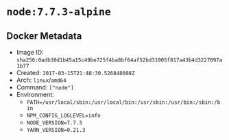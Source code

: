 # `node:7.7.3-alpine`

## Docker Metadata

- Image ID: `sha256:0adb30d1b45a15c49be725f4ba8bf64af52bd31905f817a43b4d3227097a1b77`
- Created: `2017-03-15T21:48:30.526848608Z`
- Arch: `linux`/`amd64`
- Command: `["node"]`
- Environment:
  - `PATH=/usr/local/sbin:/usr/local/bin:/usr/sbin:/usr/bin:/sbin:/bin`
  - `NPM_CONFIG_LOGLEVEL=info`
  - `NODE_VERSION=7.7.3`
  - `YARN_VERSION=0.21.3`
